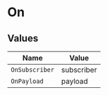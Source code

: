 # On


## Values

| Name           | Value          |
| -------------- | -------------- |
| `OnSubscriber` | subscriber     |
| `OnPayload`    | payload        |